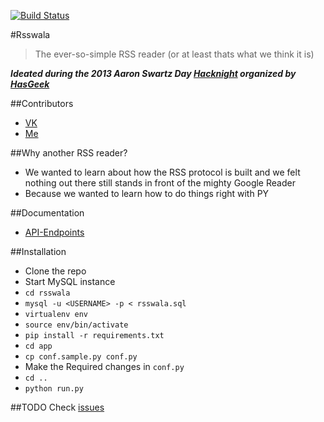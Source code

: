 [![Build Status](https://travis-ci.org/shrayas/Rsswala.png?branch=opml-parser)](https://travis-ci.org/shrayas/Rsswala)

#Rsswala
> The ever-so-simple RSS reader (or at least thats what we think it is)  

***Ideated during the 2013 Aaron Swartz Day [Hacknight](https://hacknight.in/hasgeek/2013-aaron-swartz-day/projects/2-rsswala) organized by [HasGeek](https://github.com/hasgeek)***

##Contributors
* [VK](https://github.com/vkarthik26) 
* [Me](https://github.com/shrayas)

##Why another RSS reader?
* We wanted to learn about how the RSS protocol is built and we felt nothing out there still stands in front of the mighty Google Reader
* Because we wanted to learn how to do things right with PY 

##Documentation
* [API-Endpoints](https://github.com/shrayas/rsswala/wiki/API-Endpoints)


##Installation
* Clone the repo
* Start MySQL instance
* `cd rsswala`
* `mysql -u <USERNAME> -p < rsswala.sql`
* `virtualenv env`
* `source env/bin/activate`
* `pip install -r requirements.txt`
* `cd app`
* `cp conf.sample.py conf.py`
* Make the Required changes in `conf.py`
* `cd ..`
* `python run.py`

##TODO
Check [issues](https://github.com/shrayas/Rsswala/issues)
